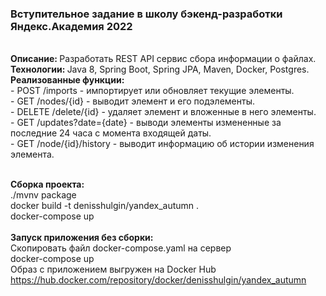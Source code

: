 <h3>Вступительное задание в школу бэкенд-разработки Яндекс.Академия 2022</h3>
<br/>
<b>Описание: </b> Разработать REST API сервис сбора информации о файлах.
<br/>
<b>Технологии: </b> Java 8, Spring Boot, Spring JPA, Maven, Docker, Postgres.
<br/>
<b>Реализованные функции: </b>
<br/>
- POST /imports - импортирует или обновляет текущие элементы.
<br/>
- GET /nodes/{id} - выводит элемент и его подэлементы.
<br/>
- DELETE /delete/{id} - удаляет элемент и вложенные в него элементы.
<br/>
- GET /updates?date={date} - выводи элементы измененные за последние 24 часа с момента входящей даты.
<br/>
- GET /node/{id}/history - выводит информацию об истории изменения элемента.
<br/>
<br/>

<b>Сборка проекта: </b>
<br/>
./mvnv package
<br/>
docker build -t denisshulgin/yandex_autumn .
<br/>
docker-compose up
<br/>
<br/>
<b>Запуск приложения без сборки:</b>
<br/>
Скопировать файл docker-compose.yaml на сервер
<br/>
docker-compose up
<br/>
Образ с приложением выгружен на Docker Hub https://hub.docker.com/repository/docker/denisshulgin/yandex_autumn